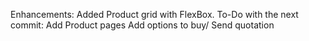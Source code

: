 Enhancements: Added Product grid with FlexBox.
To-Do with the next commit: Add Product pages 
       Add options to buy/ Send quotation
       

